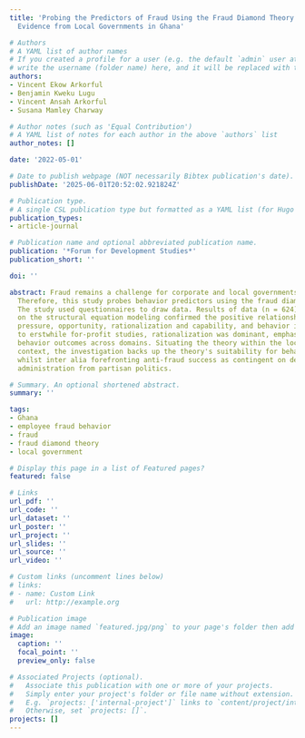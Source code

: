 ```yaml
---
title: 'Probing the Predictors of Fraud Using the Fraud Diamond Theory: An Empirical
  Evidence from Local Governments in Ghana'

# Authors
# A YAML list of author names
# If you created a profile for a user (e.g. the default `admin` user at `content/authors/admin/`), 
# write the username (folder name) here, and it will be replaced with their full name and linked to their profile.
authors:
- Vincent Ekow Arkorful
- Benjamin Kweku Lugu
- Vincent Ansah Arkorful
- Susana Mamley Charway

# Author notes (such as 'Equal Contribution')
# A YAML list of notes for each author in the above `authors` list
author_notes: []

date: '2022-05-01'

# Date to publish webpage (NOT necessarily Bibtex publication's date).
publishDate: '2025-06-01T20:52:02.921824Z'

# Publication type.
# A single CSL publication type but formatted as a YAML list (for Hugo requirements).
publication_types:
- article-journal

# Publication name and optional abbreviated publication name.
publication: '*Forum for Development Studies*'
publication_short: ''

doi: ''

abstract: Fraud remains a challenge for corporate and local governments in Ghana.
  Therefore, this study probes behavior predictors using the fraud diamond theory.
  The study used questionnaires to draw data. Results of data (n = 624) analysis based
  on the structural equation modeling confirmed the positive relationship between
  pressure, opportunity, rationalization and capability, and behavior intention. Opposed
  to erstwhile for-profit studies, rationalization was dominant, emphasizing nuanced
  behavior outcomes across domains. Situating the theory within the local government
  context, the investigation backs up the theory's suitability for behavior prediction
  whilst inter alia forefronting anti-fraud success as contingent on decoupling public
  administration from partisan politics.

# Summary. An optional shortened abstract.
summary: ''

tags:
- Ghana
- employee fraud behavior
- fraud
- fraud diamond theory
- local government

# Display this page in a list of Featured pages?
featured: false

# Links
url_pdf: ''
url_code: ''
url_dataset: ''
url_poster: ''
url_project: ''
url_slides: ''
url_source: ''
url_video: ''

# Custom links (uncomment lines below)
# links:
# - name: Custom Link
#   url: http://example.org

# Publication image
# Add an image named `featured.jpg/png` to your page's folder then add a caption below.
image:
  caption: ''
  focal_point: ''
  preview_only: false

# Associated Projects (optional).
#   Associate this publication with one or more of your projects.
#   Simply enter your project's folder or file name without extension.
#   E.g. `projects: ['internal-project']` links to `content/project/internal-project/index.md`.
#   Otherwise, set `projects: []`.
projects: []
---
```


